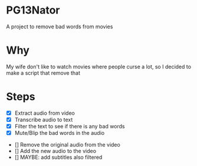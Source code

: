 # PG13Nator

A project to remove bad words from movies

# Why

My wife don't like to watch movies where people curse a lot, so I decided to make a script that remove that

# Steps
- [x] Extract audio from video
- [x] Transcribe audio to text
- [x] Filter the text to see if there is any bad words
- [x] Mute/Blip the bad words in the audio
- [] Remove the original audio from the video
- [] Add the new audio to the video
- [] MAYBE: add subtitles also filtered
